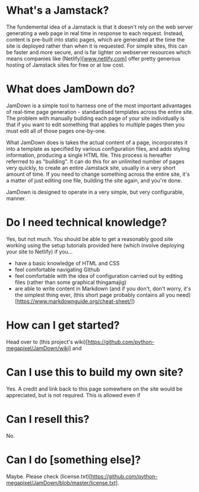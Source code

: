 # What's a Jamstack?
The fundemental idea of a Jamstack is that it doesn't rely on the web server generating a web page in real time in response to each request. Instead, content is pre-built into static pages, which are generated at the time the site is deployed rather than when it is requested. For simple sites, this can be faster and more secure, and is far lighter on webserver resources which means companies like (Netlify)[www.netlify.com] offer pretty generous hosting of Jamstack sites for free or at low cost.

# What does JamDown do?
JamDown is a simple tool to harness one of the most important advantages of real-time page generation - standardised templates across the entire site. The problem with manually building each page of your site individually is that if you want to edit something that applies to multiple pages then you must edit all of those pages one-by-one.

What JamDown does is takes the actual content of a page, incorporates it into a template as specified by various configuration files, and adds styling information, producing a single HTML file. This process is hereafter referrred to as "building". It can do this for an unlimited number of pages very quickly, to create an entire Jamstack site, usually in a very short amount of time. If you need to change something across the entire site, it's a matter of just editing one file, building the site again, and you're done.

JamDown is designed to operate in a very simple, but very configurable, manner.

# Do I need technical knowledge?
Yes, but not much. You should be able to get a reasonably good site working using the setup tutorials provided here (which involve deploying your site to Netlify) if you...

+ have a basic knowledge of HTML and CSS
+ feel comfortable navigating Github
+ feel comfortable with the idea of configuration carried out by editing files (rather than some graphical thingamajig)
+ are able to write content in Markdown (and if you don't, don't worry, it's the simplest thing ever, (this short page probably contains all you need)[https://www.markdownguide.org/cheat-sheet/])

# How can I get started?
Head over to (this project's wiki)[https://github.com/python-megapixel/JamDown/wiki] and 

# Can I use this to build my own site?
Yes. A credit and link back to this page somewhere on the site would be appreciated, but is not required. This is allowed even if 

# Can I resell this?
No.

# Can I do [something else]?
Maybe. Please check (license.txt)[https://github.com/python-megapixel/JamDown/blob/master/license.txt].
